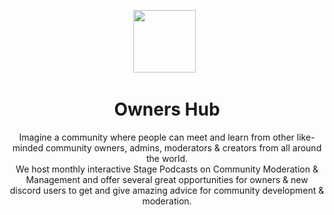 <p align="center">
    <img src="https://i.imgur.com/9aCGVm1.png" width="100px" />
    &nbsp;
</p>

<h1 align="center">
    <b>Owners Hub</b>
</h2>
<p align="center">
    Imagine a community where people can meet and learn from other like-minded community owners, admins, moderators & creators from all around the world. <br>
    We host monthly interactive Stage Podcasts on Community Moderation & Management and offer several great opportunities for owners & new discord users to get and give amazing advice for community development & moderation.
</p>
